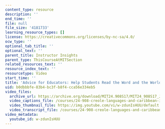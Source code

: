 ```yaml
---
content_type: resource
description: ''
end_time: ''
file: null
file_size: '4181733'
learning_resource_types: []
license: https://creativecommons.org/licenses/by-nc-sa/4.0/
ocw_type: ''
optional_tab_title: ''
optional_text: ''
parent_title: Instructor Insights
parent_type: ThisCourseAtMITSection
related_resources_text: ''
resource_index_text: ''
resourcetype: Video
start_time: ''
title: 'Advice for Educators: Help Students Read the Word and the World'
uid: b0dbbbfe-83b4-bc3f-b8f4-cca56e334eb5
video_files:
  archive_url: https://archive.org/download/MIT24.908S17/MIT24_908S17_Jose_Esparza_Part_2_300k.mp4
  video_captions_file: /courses/24-908-creole-languages-and-caribbean-identities-spring-2017/a5c2e756d1e2502cb8fed77637a6aa69_w-zdunIsHUU.vtt
  video_thumbnail_file: https://img.youtube.com/vi/w-zdunIsHUU/default.jpg
  video_transcript_file: /courses/24-908-creole-languages-and-caribbean-identities-spring-2017/8bb979ba28fd50c53f924e5d2d838d93_w-zdunIsHUU.pdf
video_metadata:
  youtube_id: w-zdunIsHUU
---
```

